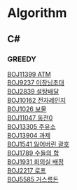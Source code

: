 # Algorithm

## C#
### GREEDY
[BOJ11399 ATM](https://github.com/vipstard/Algorithm/blob/main/BOJ_C%23/GREEDY/BOJ/BOJ/Boj11399.cs) <br>
[BOJ9237 이장님초대](https://github.com/vipstard/Algorithm/blob/main/BOJ_C%23/GREEDY/BOJ/BOJ/Boj9237.cs) <br>
[BOJ2839 설탕배달](https://github.com/vipstard/Algorithm/blob/main/BOJ_C%23/GREEDY/BOJ/BOJ/Boj2839_2.cs)<br>
[BOJ10162 전자레인지](https://github.com/vipstard/Algorithm/blob/main/BOJ_C%23/GREEDY/BOJ/BOJ/Boj10162.cs)<br>
[BOJ1026 보물](https://github.com/vipstard/Algorithm/blob/main/BOJ_C%23/GREEDY/BOJ/BOJ/Boj1026_1.cs)<br>
[BOJ11047 동전0](https://github.com/vipstard/Algorithm/blob/main/BOJ_C%23/GREEDY/BOJ/BOJ/Boj11047.cs)<br>
[BOJ13305 주유소](https://github.com/vipstard/Algorithm/blob/main/BOJ_C%23/GREEDY/BOJ/BOJ/Boj13305.cs)<br>
[BOJ13904 과제](https://github.com/vipstard/Algorithm/blob/main/BOJ_C%23/GREEDY/BOJ/BOJ/Boj13904_1.cs)<br>
[BOJ1541 잃어버린 괄호](https://github.com/vipstard/Algorithm/blob/main/BOJ_C%23/GREEDY/BOJ/BOJ/Boj1541.cs)<br>
[BOJ1789 수들의 합](https://github.com/vipstard/Algorithm/blob/main/BOJ_C%23/GREEDY/BOJ/BOJ/Boj1541.cs)<br>
[BOJ1931 회의실 배정](https://github.com/vipstard/Algorithm/blob/main/BOJ_C%23/GREEDY/BOJ/BOJ/Boj1931.cs)<br>
[BOJ2217 로프](https://github.com/vipstard/Algorithm/blob/main/BOJ_C%23/GREEDY/BOJ/BOJ/Boj2217.cs)<br>
[BOJ5585 거스름돈](https://github.com/vipstard/Algorithm/blob/main/BOJ_C%23/GREEDY/BOJ/BOJ/Boj5585.cs)<br>
